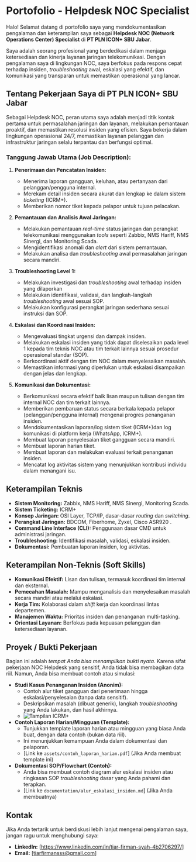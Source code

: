 # Portofolio - Helpdesk NOC Specialist

Halo! Selamat datang di portofolio saya yang mendokumentasikan pengalaman dan keterampilan saya sebagai **Helpdesk NOC (Network Operations Center) Specialist** di **PT PLN ICON+ SBU Jabar**.

Saya adalah seorang profesional yang berdedikasi dalam menjaga ketersediaan dan kinerja layanan jaringan telekomunikasi. Dengan pengalaman saya di lingkungan NOC, saya berfokus pada respons cepat terhadap insiden, *troubleshooting* awal, eskalasi yang efektif, dan komunikasi yang transparan untuk memastikan operasional yang lancar.

## Tentang Pekerjaan Saya di PT PLN ICON+ SBU Jabar

Sebagai Helpdesk NOC, peran utama saya adalah menjadi titik kontak pertama untuk permasalahan jaringan dan layanan, melakukan pemantauan proaktif, dan memastikan resolusi insiden yang efisien. Saya bekerja dalam lingkungan operasional 24/7, memastikan layanan pelanggan dan infrastruktur jaringan selalu terpantau dan berfungsi optimal.

### Tanggung Jawab Utama (Job Description):

1.  **Penerimaan dan Pencatatan Insiden:**
    * Menerima laporan gangguan, keluhan, atau pertanyaan dari pelanggan/pengguna internal. 
    * Merekam detail insiden secara akurat dan lengkap ke dalam sistem *ticketing* (ICRM+). 
    * Memberikan nomor tiket kepada pelapor untuk tujuan pelacakan.

2.  **Pemantauan dan Analisis Awal Jaringan:**
    * Melakukan pemantauan *real-time* status jaringan dan perangkat telekomunikasi menggunakan *tools* seperti Zabbix, NMS Hariff, NMS Sinergi, dan Monitoring Scada.
    * Mengidentifikasi anomali dan *alert* dari sistem pemantauan.
    * Melakukan analisa dan *troubleshooting* awal permasalahan jaringan secara mandiri.
3.  **Troubleshooting Level 1:**
    * Melakukan investigasi dan *troubleshooting* awal terhadap insiden yang dilaporkan
    * Melakukan identifikasi, validasi, dan langkah-langkah *troubleshooting* awal sesuai SOP.
    * Melakukan konfigurasi perangkat jaringan sederhana sesuai instruksi dan SOP. 
4.  **Eskalasi dan Koordinasi Insiden:**
    * Mengevaluasi tingkat urgensi dan dampak insiden.
    * Melakukan eskalasi insiden yang tidak dapat diselesaikan pada level 1 kepada tim teknis NOC atau tim terkait lainnya sesuai prosedur operasional standar (SOP).
    * Berkoordinasi aktif dengan tim NOC dalam menyelesaikan masalah.
    * Memastikan informasi yang diperlukan untuk eskalasi disampaikan dengan jelas dan lengkap.

5.  **Komunikasi dan Dokumentasi:**
    * Berkomunikasi secara efektif baik lisan maupun tulisan dengan tim internal NOC dan tim terkait lainnya. 
    * Memberikan pembaruan status secara berkala kepada pelapor (pelanggan/pengguna internal) mengenai progres penanganan insiden.
    * Mendokumentasikan laporan/log sistem tiket (ICRM+)dan log komunikasi di platform kerja (WhatsApp, ICRM+).  	
    * Membuat laporan penyelesaian tiket gangguan secara mandiri. 
    * Membuat laporan harian tiket. 
    * Membuat laporan dan melakukan evaluasi terkait penanganan insiden. 
    * Mencatat log aktivitas sistem yang menunjukkan kontribusi individu dalam menangani isu.


## Keterampilan Teknis

* **Sistem Monitoring:** Zabbix, NMS Hariff, NMS Sinergi, Monitoring Scada.
* **Sistem Ticketing:** ICRM+
* **Konsep Jaringan:** OSI Layer, TCP/IP, dasar-dasar *routing* dan *switching*.
* **Perangkat Jaringan:** BDCOM, Fiberhome, Zyxel, Cisco ASR920 .
* **Command Line Interface (CLI):** Penggunaan dasar CMD untuk administrasi jaringan.
* **Troubleshooting:** Identifikasi masalah, validasi, eskalasi insiden.
* **Dokumentasi:** Pembuatan laporan insiden, log aktivitas.

## Keterampilan Non-Teknis (Soft Skills)

* **Komunikasi Efektif:** Lisan dan tulisan, termasuk koordinasi tim internal dan eksternal.
* **Pemecahan Masalah:** Mampu menganalisis dan menyelesaikan masalah secara mandiri atau melalui eskalasi.
* **Kerja Tim:** Kolaborasi dalam *shift* kerja dan koordinasi lintas departemen.
* **Manajemen Waktu:** Prioritas insiden dan penanganan multi-tasking.
* **Orientasi Layanan:** Berfokus pada kepuasan pelanggan dan ketersediaan layanan.

## Proyek / Bukti Pekerjaan

Bagian ini adalah *tempat Anda bisa menampilkan bukti nyata*. Karena sifat pekerjaan NOC Helpdesk yang sensitif, Anda tidak bisa membagikan data riil. Namun, Anda bisa membuat contoh atau simulasi:

* **Studi Kasus Penanganan Insiden (Anonim):**
    * Contoh alur tiket gangguan dari penerimaan hingga eskalasi/penyelesaian (tanpa data sensitif).
    * Deskripsikan masalah (dibuat generik), langkah *troubleshooting* yang Anda lakukan, dan hasil akhirnya.
    * ![Tampilan ICRM+](assets/tampilanICRM.png.png)
* **Contoh Laporan Harian/Mingguan (Template):**
    * Tunjukkan template laporan harian atau mingguan yang biasa Anda buat, dengan data contoh (bukan data riil).
    * Ini menunjukkan kemampuan Anda dalam dokumentasi dan pelaporan.
    * [Link ke `assets/contoh_laporan_harian.pdf`] (Jika Anda membuat template ini)
* **Dokumentasi SOP/Flowchart (Contoh):**
    * Anda bisa membuat contoh diagram alur eskalasi insiden atau ringkasan SOP *troubleshooting* dasar yang Anda pahami dan terapkan.
    * [Link ke `documentation/alur_eskalasi_insiden.md`] (Jika Anda membuatnya)

## Kontak

Jika Anda tertarik untuk berdiskusi lebih lanjut mengenai pengalaman saya, jangan ragu untuk menghubungi saya:

* **LinkedIn:** [https://www.linkedin.com/in/tiar-firman-syah-4b2706297/]
* **Email:** [tiarfirmansss@gmail.com]
